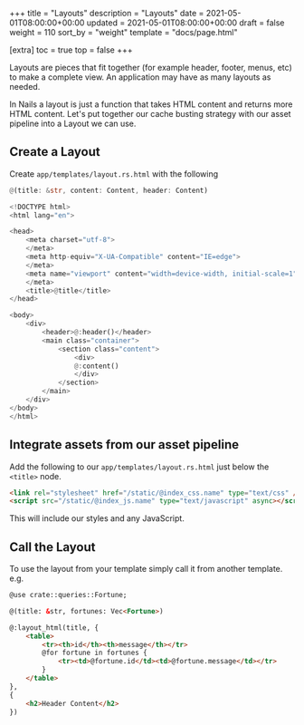 +++
title = "Layouts"
description = "Layouts"
date = 2021-05-01T08:00:00+00:00
updated = 2021-05-01T08:00:00+00:00
draft = false
weight = 110
sort_by = "weight"
template = "docs/page.html"

[extra]
toc = true
top = false
+++

Layouts are pieces that fit together (for example header, footer, menus, etc) to make a complete view. An application may have as many layouts as needed. 

In Nails a layout is just a function that takes HTML content and returns more HTML content. Let's put together our cache busting strategy with our asset pipeline into a Layout we can use.

## Create a Layout

Create `app/templates/layout.rs.html` with the following

```rust
@(title: &str, content: Content, header: Content)

<!DOCTYPE html>
<html lang="en">

<head>
    <meta charset="utf-8">
    </meta>
    <meta http-equiv="X-UA-Compatible" content="IE=edge">
    </meta>
    <meta name="viewport" content="width=device-width, initial-scale=1">
    </meta>
    <title>@title</title>
</head>

<body>
    <div>
        <header>@:header()</header>
        <main class="container">
            <section class="content">
                <div>
                @:content()
                </div>
            </section>
        </main>
    </div>
</body>
</html>
```

## Integrate assets from our asset pipeline

Add the following to our `app/templates/layout.rs.html` just below the `<title>` node.

```html
<link rel="stylesheet" href="/static/@index_css.name" type="text/css" />
<script src="/static/@index_js.name" type="text/javascript" async></script>
```

This will include our styles and any JavaScript.

## Call the Layout

To use the layout from your template simply call it from another template. e.g.

```html
@use crate::queries::Fortune;

@(title: &str, fortunes: Vec<Fortune>)

@:layout_html(title, {
    <table>
        <tr><th>id</th><th>message</th></tr>
        @for fortune in fortunes {
            <tr><td>@fortune.id</td><td>@fortune.message</td></tr>
        }
    </table>
},
{
    <h2>Header Content</h2>
})
```